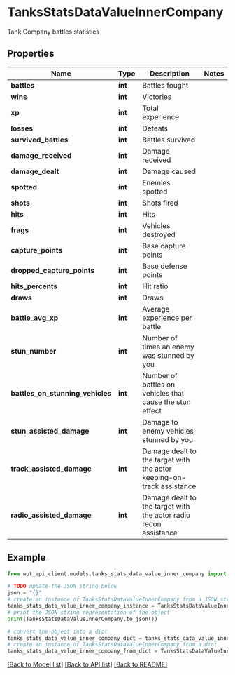 # TanksStatsDataValueInnerCompany

Tank Company battles statistics

## Properties

Name | Type | Description | Notes
------------ | ------------- | ------------- | -------------
**battles** | **int** | Battles fought | 
**wins** | **int** | Victories | 
**xp** | **int** | Total experience | 
**losses** | **int** | Defeats | 
**survived_battles** | **int** | Battles survived | 
**damage_received** | **int** | Damage received | 
**damage_dealt** | **int** | Damage caused | 
**spotted** | **int** | Enemies spotted | 
**shots** | **int** | Shots fired | 
**hits** | **int** | Hits | 
**frags** | **int** | Vehicles destroyed | 
**capture_points** | **int** | Base capture points | 
**dropped_capture_points** | **int** | Base defense points | 
**hits_percents** | **int** | Hit ratio | 
**draws** | **int** | Draws | 
**battle_avg_xp** | **int** | Average experience per battle | 
**stun_number** | **int** | Number of times an enemy was stunned by you | 
**battles_on_stunning_vehicles** | **int** | Number of battles on vehicles that cause the stun effect | 
**stun_assisted_damage** | **int** | Damage to enemy vehicles stunned by you | 
**track_assisted_damage** | **int** | Damage dealt to the target with the actor keeping-on-track assistance | 
**radio_assisted_damage** | **int** | Damage dealt to the target with the actor radio recon assistance | 

## Example

```python
from wot_api_client.models.tanks_stats_data_value_inner_company import TanksStatsDataValueInnerCompany

# TODO update the JSON string below
json = "{}"
# create an instance of TanksStatsDataValueInnerCompany from a JSON string
tanks_stats_data_value_inner_company_instance = TanksStatsDataValueInnerCompany.from_json(json)
# print the JSON string representation of the object
print(TanksStatsDataValueInnerCompany.to_json())

# convert the object into a dict
tanks_stats_data_value_inner_company_dict = tanks_stats_data_value_inner_company_instance.to_dict()
# create an instance of TanksStatsDataValueInnerCompany from a dict
tanks_stats_data_value_inner_company_from_dict = TanksStatsDataValueInnerCompany.from_dict(tanks_stats_data_value_inner_company_dict)
```
[[Back to Model list]](../README.md#documentation-for-models) [[Back to API list]](../README.md#documentation-for-api-endpoints) [[Back to README]](../README.md)


